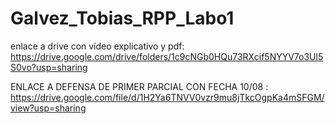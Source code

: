 # Galvez_Tobias_RPP_Labo1

enlace a drive con vídeo explicativo y pdf: https://drive.google.com/drive/folders/1c9cNGb0HQu73RXcif5NYYV7o3Ul5S0vo?usp=sharing


ENLACE A DEFENSA DE PRIMER PARCIAL CON FECHA 10/08 : https://drive.google.com/file/d/1H2Ya6TNVV0vzr9mu8jTkcOgpKa4mSFGM/view?usp=sharing
